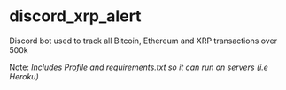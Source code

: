 # discord_xrp_alert

Discord bot used to track all Bitcoin, Ethereum and XRP transactions over 500k

Note: *Includes Profile and requirements.txt so it can run on servers (i.e Heroku)*
